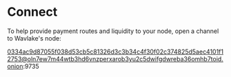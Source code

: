 # Connect

To help provide payment routes and liquidity to your node, open a channel to Wavlake's node:

0334ac9d87055f038d53cb5c81326d3c3b34c4f30f02c374825d5aec4101f12753@oln7ew7m44wtb3hd6vnzperxarob3yu2c5dwifgdwreba36omhb7toid.onion:9735

